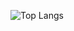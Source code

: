 ![Top Langs](https://github-readme-stats.vercel.app/api/top-langs/?username=LucGarGon&hide=javascript,css,scss,html&theme=tokyonight)
